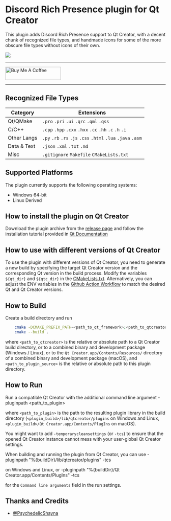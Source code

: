 # Discord Rich Presence plugin for Qt Creator
This plugin adds Discord Rich Presence support to Qt Creator, with a decent chunk of recognized file types, and handmade icons for some of the more obscure file types without icons of their own.

![](screenshots/demo_cycle_20fps.gif?raw=true)

---

 <a href="https://buymeacoffee.com/eduardocorg" target="_blank"><img src="https://cdn.buymeacoffee.com/buttons/default-orange.png" alt="Buy Me A Coffee" height="41" width="174"></a>

---

## Recognized File Types
| Category    | Extensions |
|-------------|------------|
| Qt/QMake    | `.pro` `.pri` `.ui` `.qrc` `.qml` `.qss` 
| C/C++       | `.cpp` `.hpp` `.cxx` `.hxx` `.cc` `.hh` `.c` `.h` `.i`
| Other Langs | `.py` `.rb` `.rs` `.js` `.css` `.html` `.lua` `.java` `.asm`
| Data & Text | `.json` `.xml` `.txt` `.md`
| Misc        | `.gitignore` `Makefile` `CMakeLists.txt`

## Supported Platforms
The plugin currently supports the following operating systems:
- Windows 64-bit
- Linux Derived 

## How to install the plugin on Qt Creator
Download the plugin archive from the [release page](https://github.com/eduardoc7/qtcreator-plugin-discord-presence/releases) and follow the installation tutorial provided in [Qt Documentation](https://doc.qt.io/qtcreator/creator-how-to-install-plugins.html)

## How to use with different versions of Qt Creator
To use the plugin with different versions of Qt Creator, you need to generate a new build by specifying the target Qt Creator version and the corresponding Qt version in the build process. Modify the variables `${qt_dir}` and `${qtc_dir}` in the [CMakeLists.txt](https://github.com/eduardoc7/qtcreator-plugin-discord-presence/blob/main/CMakeLists.txt). Alternatively, you can adjust the ENV variables in the [Github Action Workflow](https://github.com/eduardoc7/qtcreator-plugin-discord-presence/blob/main/.github/workflows/build_cmake.yml) to match the desired Qt and Qt Creator versions.

## How to Build
Create a build directory and run
```bash
    cmake -DCMAKE_PREFIX_PATH=<path_to_qt_framework>;<path_to_qtcreator> -DCMAKE_BUILD_TYPE=RelWithDebInfo <path_to_plugin_source>
    cmake --build .
```
where `<path_to_qtcreator>` is the relative or absolute path to a Qt Creator build directory, or to a
combined binary and development package (Windows / Linux), or to the `Qt Creator.app/Contents/Resources/`
directory of a combined binary and development package (macOS), and `<path_to_plugin_source>` is the
relative or absolute path to this plugin directory.

## How to Run
Run a compatible Qt Creator with the additional command line argument
    -pluginpath <path_to_plugin>

where `<path_to_plugin>` is the path to the resulting plugin library in the build directory
(`<plugin_build>/lib/qtcreator/plugins` on Windows and Linux,
`<plugin_build>/Qt Creator.app/Contents/PlugIns` on macOS).

You might want to add `-temporarycleansettings` (or `-tcs`) to ensure that the opened Qt Creator
instance cannot mess with your user-global Qt Creator settings.

When building and running the plugin from Qt Creator, you can use
    -pluginpath "%{buildDir}/lib/qtcreator/plugins" -tcs

on Windows and Linux, or
    -pluginpath "%{buildDir}/Qt Creator.app/Contents/PlugIns" -tcs

for the `Command line arguments` field in the run settings.

## Thanks and Credits
- [@PsychedelicShayna](https://github.com/PsychedelicShayna)
